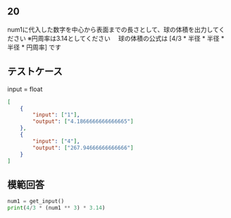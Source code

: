 ## 20

num1に代入した数字を中心から表面までの長さとして、球の体積を出力してください
※円周率は3.14としてください
　球の体積の公式は [4/3 * 半径 * 半径 * 半径 * 円周率] です

## テストケース
input = float
```json
[
	{
		"input": ["1"],
		"output": ["4.1866666666666665"]
  	},
	{
		"input": ["4"],
		"output": ["267.94666666666666"]
	}
]
```

## 模範回答
```python
num1 = get_input()
print(4/3 * (num1 ** 3) * 3.14)
```